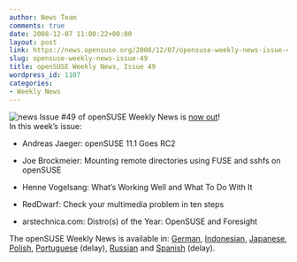 ```yaml
---
author: News Team
comments: true
date: 2008-12-07 11:00:22+00:00
layout: post
link: https://news.opensuse.org/2008/12/07/opensuse-weekly-news-issue-49/
slug: opensuse-weekly-news-issue-49
title: openSUSE Weekly News, Issue 49
wordpress_id: 1107
categories:
- Weekly News
---
```


![news](//news.opensuse.org/wp-content/uploads/2007/11/knewsticker.png) Issue #49 of openSUSE Weekly News is [now out](//en.opensuse.org/OpenSUSE_Weekly_News/49)!  
In this week’s issue:


  * Andreas Jaeger: openSUSE 11.1 Goes RC2

  * Joe Brockmeier: Mounting remote directories using FUSE and sshfs on openSUSE

  * Henne Vogelsang: What’s Working Well and What To Do With It

  * RedDwarf: Check your multimedia problem in ten steps

  * arstechnica.com: Distro(s) of the Year: OpenSUSE and Foresight 





The openSUSE Weekly News is available in: 
[German](//de.opensuse.org/OpenSUSE-Wochenschau/49), 
[Indonesian](//en.opensuse.org/OpenSUSE_Weekly_News/49/indonesian), 
[Japanese](//ja.opensuse.org/OpenSUSE_Weekly_News/49), 
[Polish](//pl.opensuse.org/Tygodnik_openSUSE/49), 
[Portuguese](//pt.opensuse.org/Not%C3%ADcias_da_semana_no_openSUSE/49) (delay),
[Russian](//ru.opensuse.org/%D0%95%D0%B6%D0%B5%D0%BD%D0%B5%D0%B4%D0%B5%D0%BB%D1%8C%D0%BD%D1%8B%D0%B5_%D0%BD%D0%BE%D0%B2%D0%BE%D1%81%D1%82%D0%B8_openSUSE/49) and
[Spanish](//es.opensuse.org/OpenSUSE_Noticias_Semanales/49) (delay).
